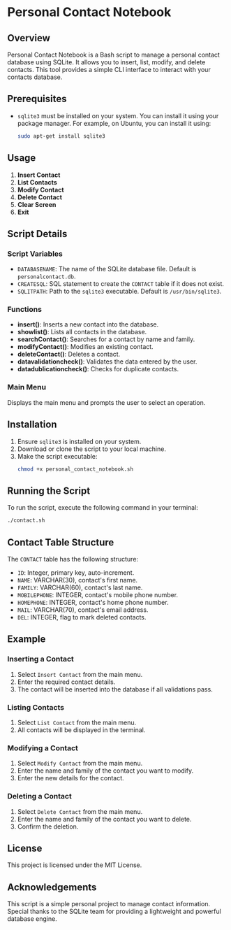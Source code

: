 # Personal Contact Notebook

## Overview

Personal Contact Notebook is a Bash script to manage a personal contact database using SQLite. It allows you to insert, list, modify, and delete contacts. This tool provides a simple CLI interface to interact with your contacts database.

## Prerequisites

- `sqlite3` must be installed on your system. You can install it using your package manager. For example, on Ubuntu, you can install it using:
  ```bash
  sudo apt-get install sqlite3
  ```

## Usage

1. **Insert Contact**
2. **List Contacts**
3. **Modify Contact**
4. **Delete Contact**
5. **Clear Screen**
6. **Exit**

## Script Details

### Script Variables

- `DATABASENAME`: The name of the SQLite database file. Default is `personalcontact.db`.
- `CREATESQL`: SQL statement to create the `CONTACT` table if it does not exist.
- `SQLITPATH`: Path to the `sqlite3` executable. Default is `/usr/bin/sqlite3`.

### Functions

- **insert()**: Inserts a new contact into the database.
- **showlist()**: Lists all contacts in the database.
- **searchContact()**: Searches for a contact by name and family.
- **modifyContact()**: Modifies an existing contact.
- **deleteContact()**: Deletes a contact.
- **datavalidationcheck()**: Validates the data entered by the user.
- **datadublicationcheck()**: Checks for duplicate contacts.

### Main Menu

Displays the main menu and prompts the user to select an operation.

## Installation

1. Ensure `sqlite3` is installed on your system.
2. Download or clone the script to your local machine.
3. Make the script executable:
   ```bash
   chmod +x personal_contact_notebook.sh
   ```

## Running the Script

To run the script, execute the following command in your terminal:
```bash
./contact.sh
```

## Contact Table Structure

The `CONTACT` table has the following structure:
- `ID`: Integer, primary key, auto-increment.
- `NAME`: VARCHAR(30), contact's first name.
- `FAMILY`: VARCHAR(60), contact's last name.
- `MOBILEPHONE`: INTEGER, contact's mobile phone number.
- `HOMEPHONE`: INTEGER, contact's home phone number.
- `MAIL`: VARCHAR(70), contact's email address.
- `DEL`: INTEGER, flag to mark deleted contacts.

## Example

### Inserting a Contact

1. Select `Insert Contact` from the main menu.
2. Enter the required contact details.
3. The contact will be inserted into the database if all validations pass.

### Listing Contacts

1. Select `List Contact` from the main menu.
2. All contacts will be displayed in the terminal.

### Modifying a Contact

1. Select `Modify Contact` from the main menu.
2. Enter the name and family of the contact you want to modify.
3. Enter the new details for the contact.

### Deleting a Contact

1. Select `Delete Contact` from the main menu.
2. Enter the name and family of the contact you want to delete.
3. Confirm the deletion.

## License

This project is licensed under the MIT License.

## Acknowledgements

This script is a simple personal project to manage contact information. Special thanks to the SQLite team for providing a lightweight and powerful database engine.
